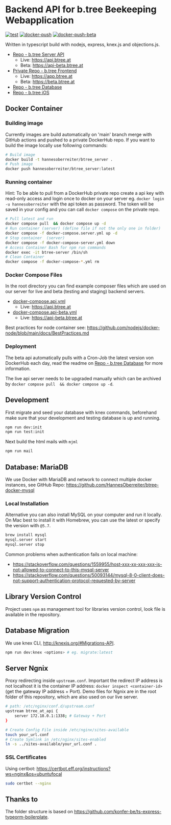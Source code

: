 # Backend API for b.tree Beekeeping Webapplication

[![test](https://github.com/HannesOberreiter/btree_server/actions/workflows/test.yml/badge.svg)](https://github.com/HannesOberreiter/btree_server/actions/workflows/test.yml)
[![docker-push](https://github.com/HannesOberreiter/btree_server/actions/workflows/docker-push.yml/badge.svg)](https://github.com/HannesOberreiter/btree_server/actions/workflows/docker-push.yml)
[![docker-push-beta](https://github.com/HannesOberreiter/btree_server/actions/workflows/docker-push-beta.yml/badge.svg)](https://github.com/HannesOberreiter/btree_server/actions/workflows/docker-push-beta.yml)

Written in typescript build with nodejs, express, knex.js and objections.js.

- [Repo - b.tree Server API](https://github.com/HannesOberreiter/btree_server)
  - Live: <https://api.btree.at>
  - Beta: <https://api-beta.btree.at>
- [Private Repo - b.tree Frontend](https://github.com/HannesOberreiter/btree_vue)
  - Live: <https://app.btree.at>
  - Beta: <https://beta.btree.at>
- [Repo - b.tree Database](https://github.com/HannesOberreiter/btree_database)
- [Repo - b.tree iOS](https://github.com/HannesOberreiter/btree_ios)

## Docker Container

### Building image

Currently images are build automatically on 'main' branch merge with GitHub actions and pushed to a private DockerHub repo. If you want to build the image locally use following commands:

```bash
# Build image
docker build -t hannesoberreiter/btree_server .
# Push image
docker push hannesoberreiter/btree_server:latest
```

### Running container

Hint: To be able to pull from a DockerHub private repo create a api key with read-only access and login once to docker on your server eg. `docker login -u hannesoberreiter` with the api token as password. The token will be saved in your config and you can call `docker compose` on the private repo.

```bash
# Pull latest and run 
docker compose pull  && docker compose up -d
# Run container (server) (define file if not the only one in folder)
docker compose -f docker-compose.server.yml up -d
# Stop container  (server)
docker compose -f docker-compose-server.yml down
# Access Container Bash for npm run commands
docker exec -it btree-server /bin/sh
# Clean Container
docker compose -f docker-compose-*.yml rm
```

### Docker Compose Files

In the root directory you can find example composer files which are used on our server for live and beta (testing and staging) backend servers.

- [docker-compose.api.yml](docker-compose.api.yml)
  - Live: <https://api.btree.at>
- [docker-compose.api-beta.yml](docker-compose.api-beta.yml)
  - Live: <https://api-beta.btree.at>

Best practices for node container see: <https://github.com/nodejs/docker-node/blob/main/docs/BestPractices.md>

### Deployment

The beta api automatically pulls with a Cron-Job the latest version von DockerHub each day, read the readme on [Repo - b.tree Database](https://github.com/HannesOberreiter/btree_database) for more information.

The live api server needs to be upgraded manually which can be archived by `docker compose pull  && docker compose up -d`.

## Development

First migrate and seed your database with knex commands, beforehand make sure that your development and testing database is up and running.

```bash
npm run dev:init
npm run test:init
```

Next build the html mails with `mjml`

```bash
npm run mail
```

## Database: MariaDB

We use Docker with MariaDB and network to connect multiple docker instances, see GitHub Repo: <https://github.com/HannesOberreiter/btree-docker-mysql>

### Local Installation

Alternative you can also install MySQL on your computer and run it locally. On Mac best to install it with Homebrew, you can use the latest or specify the version with `@5.7`.

```bash
brew install mysql
mysql.server start
mysql.server stop
```

Common problems when authentication fails on local machine:

- <https://stackoverflow.com/questions/1559955/host-xxx-xx-xxx-xxx-is-not-allowed-to-connect-to-this-mysql-server>
- <https://stackoverflow.com/questions/50093144/mysql-8-0-client-does-not-support-authentication-protocol-requested-by-server>

## Library Version Control

Project uses `npm` as management tool for libraries version control, look file is available in the repository.

## Database Migration

We use knex CLI, <http://knexjs.org/#Migrations-API>.

```bash
npm run dev:knex <options> # eg. migrate:latest
```

## Server Ngnix

Proxy redirecting inside `upstream.conf`. Important the redirect IP address is not localhost it is the container IP address: `docker inspect <container-id>` (get the gateway IP address + Port). Demo files for Ngnix are in the root folder of this repository, which are also used on our live server.

```bash
# path: /etc/nginx/conf.d/upstream.conf
upstream btree_at_api {
    server 172.18.0.1:1338; # Gateway + Port
}
```

```bash
# Create Config File inside /etc/nginx/sites-available
touch your_url.conf
# Create Symlink in /etc/nginx/sites-enabled
ln -s ../sites-available/your_url.conf .
```

### SSL Certificates

Using certbot: <https://certbot.eff.org/instructions?ws=nginx&os=ubuntufocal>

```bash
sudo certbot --nginx
```

## Thanks to

The folder structure is based on <https://github.com/konfer-be/ts-express-typeorm-boilerplate>.
